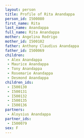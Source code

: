 ```yaml
---
layout: person
title: Profile of Rita Anandappa
person_id: I500080
first_name: Rita
last_name: Anandappa
full_name: Rita Anandappa
mother: Angelina Rodrigo
mother_id: I500102
father: Anthony Claudius Anandappa
father_id: I500069
children:
 - Alex Anandappa
 - Maurice Anandappa
 - Tony Anandappa
 - Rosemarie Anandappa
 - Desmond Anandappa
children_ids:
 - I500130
 - I500131
 - I500132
 - I500135
 - I500136
partners:
 - Aloysius Anandappa
partner_ids:
 - I500079
sex: F
---
```


